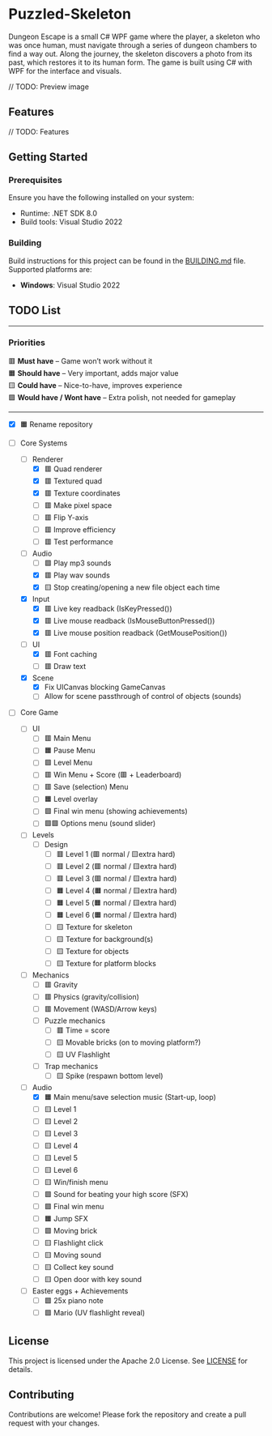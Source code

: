 # Puzzled-Skeleton

Dungeon Escape is a small C# WPF game where the player, a skeleton who was once human, must navigate through a series of dungeon chambers to find a way out. Along the journey, the skeleton discovers a photo from its past, which restores it to its human form. The game is built using C# with WPF for the interface and visuals.

// TODO: Preview image

## Features

// TODO: Features

## Getting Started

### Prerequisites

Ensure you have the following installed on your system:
- Runtime: .NET SDK 8.0
- Build tools: Visual Studio 2022

### Building

Build instructions for this project can be found in the [BUILDING.md](BUILDING.md) file. Supported platforms are:
- **Windows**: Visual Studio 2022

## TODO List

---
### Priorities
🟥 **Must have** – Game won’t work without it<br>
🟧 **Should have** – Very important, adds major value<br>
🟨 **Could have** – Nice-to-have, improves experience<br>
🟩 **Would have / Wont have** – Extra polish, not needed for gameplay<br>

---

- [x] 🟧 Rename repository

- [ ] Core Systems
  - [ ] Renderer
    - [x] 🟥 Quad renderer
    - [x] 🟥 Textured quad
    - [x] 🟥 Texture coordinates
    - [ ] 🟥 Make pixel space
    - [ ] 🟥 Flip Y-axis
    - [ ] 🟥 Improve efficiency
    - [ ] 🟥 Test performance
  - [ ] Audio
    - [ ] 🟩 Play mp3 sounds
    - [x] 🟥 Play wav sounds
    - [x] 🟨 Stop creating/opening a new file object each time
  - [x] Input
    - [x] 🟥 Live key readback (IsKeyPressed())
    - [x] 🟥 Live mouse readback (IsMouseButtonPressed())
    - [x] 🟥 Live mouse position readback (GetMousePosition())
  - [ ] UI
    - [x] 🟥 Font caching
    - [ ] 🟥 Draw text
  - [x] Scene
    - [x] Fix UICanvas blocking GameCanvas
    - [ ] Allow for scene passthrough of control of objects (sounds)

- [ ] Core Game
  - [ ] UI
    - [ ] 🟥 Main Menu
    - [ ] 🟧 Pause Menu
    - [ ] 🟩 Level Menu
    - [ ] 🟥 Win Menu + Score (🟥 + Leaderboard)
    - [ ] 🟥 Save (selection) Menu
    - [ ] 🟧 Level overlay
    - [ ] 🟩 Final win menu (showing achievements)
    - [ ] 🟩🟩 Options menu (sound slider)
  - [ ] Levels
    - [ ] Design
      - [ ] 🟥 Level 1 (🟥 normal / 🟨extra hard)
      - [ ] 🟥 Level 2 (🟥 normal / 🟨extra hard)
      - [ ] 🟥 Level 3 (🟥 normal / 🟨extra hard)
      - [ ] 🟧 Level 4 (🟧 normal / 🟨extra hard)
      - [ ] 🟧 Level 5 (🟧 normal / 🟨extra hard)
      - [ ] 🟧 Level 6 (🟧 normal / 🟨extra hard)
      - [ ] 🟨 Texture for skeleton
      - [ ] 🟨 Texture for background(s)
      - [ ] 🟨 Texture for objects
      - [ ] 🟨 Texture for platform blocks
  - [ ] Mechanics
    - [ ] 🟥 Gravity
    - [ ] 🟥 Physics (gravity/collision)
    - [ ] 🟥 Movement (WASD/Arrow keys)
    - [ ] Puzzle mechanics
      - [ ] 🟥 Time = score
      - [ ] 🟨 Movable bricks (on to moving platform?)
      - [ ] 🟨 UV Flashlight
    - [ ] Trap mechanics
      - [ ] 🟨 Spike (respawn bottom level)
  - [ ] Audio
    - [x] 🟧 Main menu/save selection music (Start-up, loop)
    - [ ] 🟨 Level 1
    - [ ] 🟨 Level 2
    - [ ] 🟨 Level 3
    - [ ] 🟨 Level 4
    - [ ] 🟨 Level 5
    - [ ] 🟨 Level 6
    - [ ] 🟨 Win/finish menu
    - [ ] 🟩 Sound for beating your high score (SFX)
    - [ ] 🟩 Final win menu
    - [ ] 🟧 Jump SFX
    - [ ] 🟩 Moving brick
    - [ ] 🟨 Flashlight click
    - [ ] 🟨 Moving sound
    - [ ] 🟨 Collect key sound
    - [ ] 🟨 Open door with key sound
  - [ ] Easter eggs + Achievements
    - [ ] 🟩 25x piano note
    - [ ] 🟩 Mario (UV flashlight reveal)

## License

This project is licensed under the Apache 2.0 License. See [LICENSE](LICENSE.txt) for details.

## Contributing

Contributions are welcome! Please fork the repository and create a pull request with your changes.
